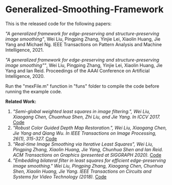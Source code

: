 # Generalized-Smoothing-Framework
 
This is the released code for the following papers:

*"A generalized framework for edge-preserving and structure-preserving image smoothing"*, Wei Liu, Pingping Zhang, Yinjie Lei, Xiaolin Huang, Jie Yang and Michael Ng. IEEE Transactions on Pattern Analysis and Machine Intelligence, 2021.

*"A generalized framework for edge-preserving and structure-preserving image smoothing""*, Wei Liu, Pingping Zhang, Yinjie Lei, Xiaolin Huang, Jie Yang and Ian Reid. Proceedings of the AAAI Conference on Artificial Intelligence, 2020.

Run the "mexFile.m" function in "funs" folder to compile the code before running the example code.

**Related Work:**
1. *"Semi-global weighted least squares in image filtering.", Wei Liu, Xiaogang Chen, Chuanhua Shen, Zhi Liu, and Jie Yang. In ICCV 2017.* [Code](https://github.com/wliusjtu/Semi-Global-Weighted-Least-Squares-in-Image-Filtering)
2. *"Robust Color Guided Depth Map Restoration.", Wei Liu, Xiaogang Chen, Jie Yang and Qiang Wu. In IEEE Transactions on Image Processing, 26(1), 315-327.* [Code](https://github.com/wliusjtu/Robust-Color-Guided-Depth-Map-Restoration)
3. *"Real-time Image Smoothing via Iterative Least Squares", Wei Liu, Pingping Zhang, Xiaolin Huang, Jie Yang, Chunhua Shen and Ian Reid. ACM Transactions on Graphics (presented at SIGGRAPH 2020).* [Code](https://github.com/wliusjtu/Real-time-Image-Smoothing-via-Iterative-Least-Squares)
4. *"Embedding bilateral filter in least squares for efficient edge-preserving image smoothing." Wei Liu, Pingping Zhang, Xiaogang Chen, Chunhua Shen, Xiaolin Huang, Jie Yang. IEEE Transactions on Circuits and Systems for Video Technology (2018).* [Code](https://github.com/wliusjtu/Embedding-Bilateral-Filter-in-Least-Squares-for-Efficient-Edge-preserving-Image-Smoothing)
